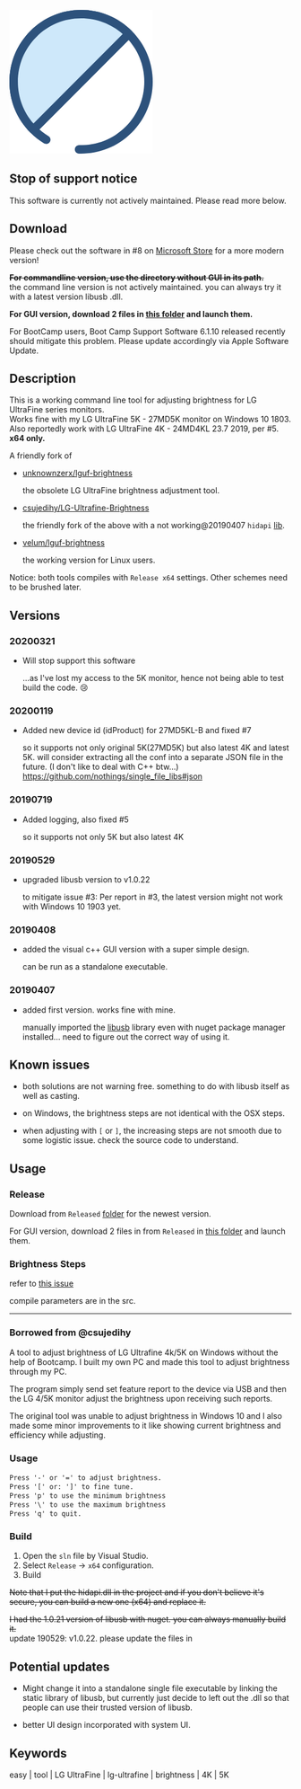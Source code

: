 ![logo](/Tool_LG-Ultrafine-brightness/brightness.png)

## Stop of support notice

This software is currently not actively maintained. Please read more below.

## Download

Please check out the software in #8 on [Microsoft Store](https://www.microsoft.com/en-us/p/lg-ultrafine-brightness/9n5mj2fq4gww) for a more modern version! 

~~**For commandline version, use the directory without GUI in its path.**~~  
the command line version is not actively maintained. you can always try it with a latest version libusb .dll.

**For GUI version, download 2 files in [this folder](/Tool_LG-Ultrafine-brightness/CLR_GUI/Released) and launch them.**

For BootCamp users, Boot Camp Support Software 6.1.10 released recently should mitigate this problem. Please update accordingly via Apple Software Update.

## Description

This is a working command line tool for adjusting brightness for LG UltraFine series monitors.  
Works fine with my LG UltraFine 5K - 27MD5K monitor on Windows 10 1803.  
Also reportedly work with LG UltraFine 4K - 24MD4KL 23.7 2019, per #5.  
**x64 only.**

A friendly fork of 

- [unknownzerx/lguf-brightness](https://github.com/unknownzerx/lguf-brightness/)

	the obsolete LG UltraFine brightness adjustment tool.

- [csujedihy/LG-Ultrafine-Brightness](https://github.com/csujedihy/LG-Ultrafine-Brightness)
	
	the friendly fork of the above with a not working@20190407 `hidapi` [lib](https://github.com/signal11/hidapi).

- [velum/lguf-brightness](https://github.com/velum/lguf-brightness/)

	the working version for Linux users.

Notice: both tools compiles with `Release x64` settings. Other schemes need to be brushed later.

## Versions

### 20200321

- Will stop support this software

	...as I've lost my access to the 5K monitor, hence not being able to test build the code. :cry:

### 20200119

- Added new device id (idProduct) for 27MD5KL-B and fixed #7
	
	so it supports not only original 5K(27MD5K) but also latest 4K and latest 5K. will consider extracting all the conf into a separate JSON file in the future. (I don't like to deal with C++ btw...) https://github.com/nothings/single_file_libs#json

### 20190719

- Added logging, also fixed #5
	
	so it supports not only 5K but also latest 4K

### 20190529

- upgraded libusb version to v1.0.22

	to mitigate issue #3: Per report in #3, the latest version might not work with Windows 10 1903 yet.

### 20190408

- added the visual c++ GUI version with a super simple design. 

	can be run as a standalone executable.

### 20190407

- added first version. works fine with mine.

	manually imported the [libusb](https://github.com/libusb/libusb) library even with nuget package manager installed... need to figure out the correct way of using it.

## Known issues

- both solutions are not warning free. something to do with libusb itself as well as casting.

- on Windows, the brightness steps are not identical with the OSX steps.

- when adjusting with `[` or `]`, the increasing steps are not smooth due to some logistic issue. check the source code to understand.

## Usage

### Release

Download from `Released` [folder](/Tool_LG-Ultrafine-brightness/LG-Ultrafine-brightness/Released/) for the newest version.

For GUI version, download 2 files in from `Released` in [this folder](/Tool_LG-Ultrafine-brightness/CLR_GUI/Released) and launch them.

### Brightness Steps

refer to [this issue](https://github.com/unknownzerx/lguf-brightness/issues/10)

compile parameters are in the src.

---

### Borrowed from @csujedihy 

A tool to adjust brightness of LG Ultrafine 4k/5K on Windows without the help of Bootcamp. I built my own PC and made this tool to adjust brightness through my PC.

The program simply send set feature report to the device via USB and then the LG 4/5K monitor adjust the brightness upon receiving such reports.

The original tool was unable to adjust brightness in Windows 10 and I also made some minor improvements to it like showing current brightness and efficiency while adjusting.

### Usage

```
Press '-' or '=' to adjust brightness.
Press '[' or: ']' to fine tune.
Press 'p' to use the minimum brightness
Press '\' to use the maximum brightness
Press 'q' to quit.
```

### Build

1. Open the `sln` file by Visual Studio.
2. Select `Release` -> `x64` configuration.
3. Build

~~Note that I put the hidapi.dll in the project and if you don't believe it's secure, you can build a new one (x64) and replace it.~~

~~I had the 1.0.21 version of libusb with nuget. you can always manually build it.~~  
update 190529: v1.0.22. please update the files in 

## Potential updates

- Might change it into a standalone single file executable by linking the static library of libusb, but currently just decide to left out the .dll so that people can use their trusted version of libusb.

- better UI design incorporated with system UI.

## Keywords

easy | tool | LG UltraFine | lg-ultrafine | brightness | 4K | 5K 
